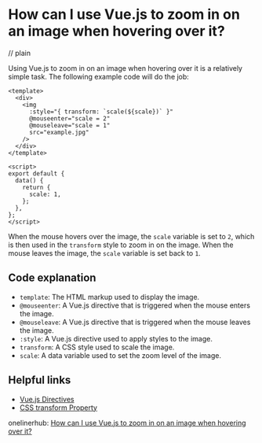 # How can I use Vue.js to zoom in on an image when hovering over it?
// plain

Using Vue.js to zoom in on an image when hovering over it is a relatively simple task. The following example code will do the job:

```
<template>
  <div>
    <img
      :style="{ transform: `scale(${scale})` }"
      @mouseenter="scale = 2"
      @mouseleave="scale = 1"
      src="example.jpg"
    />
  </div>
</template>

<script>
export default {
  data() {
    return {
      scale: 1,
    };
  },
};
</script>
```

When the mouse hovers over the image, the `scale` variable is set to `2`, which is then used in the `transform` style to zoom in on the image. When the mouse leaves the image, the `scale` variable is set back to `1`.

## Code explanation


- `template`: The HTML markup used to display the image.
- `@mouseenter`: A Vue.js directive that is triggered when the mouse enters the image.
- `@mouseleave`: A Vue.js directive that is triggered when the mouse leaves the image.
- `:style`: A Vue.js directive used to apply styles to the image.
- `transform`: A CSS style used to scale the image.
- `scale`: A data variable used to set the zoom level of the image.

## Helpful links

- [Vue.js Directives](https://vuejs.org/v2/api/#Directives)
- [CSS transform Property](https://www.w3schools.com/cssref/css3_pr_transform.asp)

onelinerhub: [How can I use Vue.js to zoom in on an image when hovering over it?](https://onelinerhub.com/vue.js/how-can-i-use-vue-js-to-zoom-in-on-an-image-when-hovering-over-it)